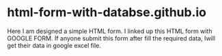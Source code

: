 # html-form-with-databse.github.io
Here I am designed a simple HTML form. I linked up this HTML form with GOOGLE FORM. If anyone submit this form after fill the required data, Iwill get their data in google excel file.
